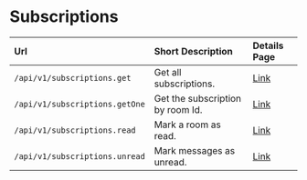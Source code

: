 # Subscriptions

| Url | Short Description | Details Page |
| :--- | :--- | :--- |
| `/api/v1/subscriptions.get` | Get all subscriptions. | [Link](get.md) |
| `/api/v1/subscriptions.getOne` | Get the subscription by room Id. | [Link](getone.md) |
| `/api/v1/subscriptions.read` | Mark a room as read. | [Link](read.md) |
| `/api/v1/subscriptions.unread` | Mark messages as unread. | [Link](unread.md) |

